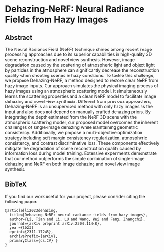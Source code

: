 # Dehazing-NeRF: Neural Radiance Fields from Hazy Images

## Abstract

The Neural Radiance Field (NeRF) technique shines among recent image processing approaches due to its superior capabilities in high-quality 3D scene reconstruction and novel view synthesis. However, image degradation caused by the scattering of atmospheric light and object light by particles in the atmosphere can significantly decrease the reconstruction quality when shooting scenes in hazy conditions. To tackle this challenge, we propose Dehazing-NeRF, a method designed to restore clear NeRF from hazy image inputs. Our approach simulates the physical imaging process of hazy images using an atmospheric scattering model. It simultaneously learns the scattering properties and a clean NeRF model to facilitate image dehazing and novel view synthesis. Different from previous approaches, Dehazing-NeRF is an unsupervised method with only hazy images as the input and also does not depend on manually crafted dehazing priors. By integrating the depth estimated from the NeRF 3D scene with the atmospheric scattering model, our proposed model overcomes the inherent challenges of single-image dehazing while maintaining geometric consistency. Additionally, we propose a multi-objective optimization strategy including soft margin consistency regularization, atmospheric consistency, and contrast discriminative loss. These components effectively mitigate the degradation of scene reconstruction quality caused by information loss during model training. Extensive experiments demonstrate that our method outperforms the simple combination of single-image dehazing and NeRF on both image dehazing and novel view image synthesis.



## BibTeX
If you find our work useful for your project, please consider citing the following paper.
```
@article{li2023dehazing,
  title={Dehazing-NeRF: neural radiance fields from hazy images},
  author={Li, Tian and Li, LU and Wang, Wei and Feng, Zhangchi},
  journal={arXiv preprint arXiv:2304.11448},
  year={2023}
  eprint={2311.17245},
  archivePrefix={arXiv},
  primaryClass={cs.CV} }
}
```
